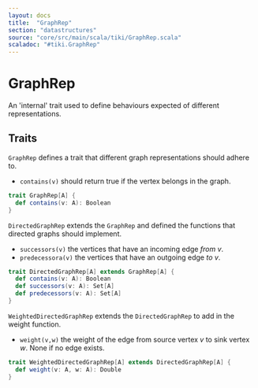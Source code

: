 ```yaml
---
layout: docs 
title:  "GraphRep"
section: "datastructures"
source: "core/src/main/scala/tiki/GraphRep.scala"
scaladoc: "#tiki.GraphRep"
---
```

# GraphRep

An 'internal' trait used to define behaviours expected of different representations.

## Traits

`GraphRep` defines a trait that different graph representations should adhere to.

- `contains(v)` should return true if the vertex belongs in the graph.

```scala
trait GraphRep[A] {
  def contains(v: A): Boolean
}
```

`DirectedGraphRep` extends the `GraphRep` and defined the functions that directed graphs
should implement.

- `successors(v)` the vertices that have an incoming edge *from* _v_.
- `predecessora(v)` the vertices that have an outgoing edge *to* _v_.

```scala
trait DirectedGraphRep[A] extends GraphRep[A] {
  def contains(v: A): Boolean
  def successors(v: A): Set[A]
  def predecessors(v: A): Set[A]
}
```

`WeightedDirectedGraphRep` extends the `DirectedGraphRep` to add in the weight function.

- `weight(v,w)` the weight of the edge from source vertex _v_ to sink vertex _w_. None if no edge exists.

```scala
trait WeightedDirectedGraphRep[A] extends DirectedGraphRep[A] {
  def weight(v: A, w: A): Double
}
```